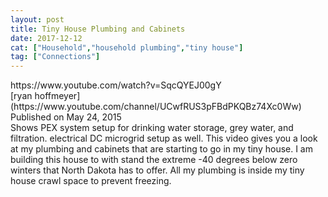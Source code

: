 ```yaml
---
layout: post
title: Tiny House Plumbing and Cabinets
date: 2017-12-12
cat: ["Household","household plumbing","tiny house"]
tag: ["Connections"]
---
```


<div>https://www.youtube.com/watch?v=SqcQYEJ00gY</div>
<div></div>
<div>
<div id="top-row" class="style-scope ytd-video-secondary-info-renderer">
<div id="upload-info" class="style-scope ytd-video-owner-renderer">[ryan hoffmeyer](https://www.youtube.com/channel/UCwfRUS3pFBdPKQBz74Xc0Ww) Published on May 24, 2015</div>
<div id="sponsor-button" class="style-scope ytd-video-owner-renderer"></div>
<div>Shows PEX system setup for drinking water storage, grey water, and filtration.  electrical DC microgrid setup as well. This video gives you a look at my plumbing and cabinets that are starting to go in my tiny house. I am building this house to with stand the extreme -40 degrees below zero winters that North Dakota has to offer. All my plumbing is inside my tiny house crawl space to prevent freezing.</div>
</div>
</div>
<div></div>
<div>
<div id="top-row" class="style-scope ytd-video-secondary-info-renderer">
<div id="sponsor-button" class="style-scope ytd-video-owner-renderer">

</div>
</div>
</div>